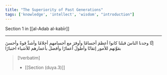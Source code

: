 ```yaml
---
title: "The Superiority of Past Generations"
tags: ['knowledge', 'intellect', 'wisdom', "introduction"]
---
```


 Section 1 in [[al-Adab al-kabīr]]

---
إنَّا وجدنا الناسَ قبلنا كانوا أعظمَ أجسامًا وأوفرَ مع أجسامهم أحلامًا وأشدَّ قوةً وأحسنَ بقوَّتهم للأمور إتقانًا وأطولَ أعمارًا وأفضلَ بأعمارهم للأشياء اختبارًا

> [!verbatim]
> - [[Section (duya.3)]]
